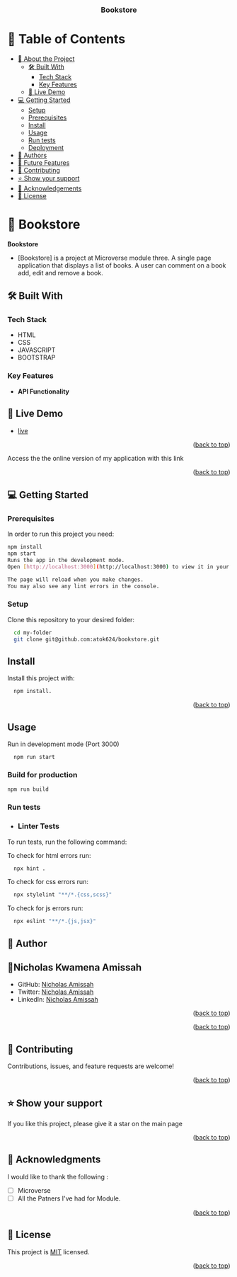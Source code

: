 <a name="readme-top"></a>

<div align="center">

  <h3><b>Bookstore</b></h3>

</div>

# 📗 Table of Contents

-   [📖 About the Project](#about-project)
    -   [🛠 Built With](#built-with)
        -   [Tech Stack](#tech-stack)
        -   [Key Features](#key-features)
    -   [🚀 Live Demo](#live-demo)
-   [💻 Getting Started](#getting-started)
    -   [Setup](#setup)
    -   [Prerequisites](#prerequisites)
    -   [Install](#install)
    -   [Usage](#usage)
    -   [Run tests](#run-tests)
    -   [Deployment](#triangular_flag_on_post-deployment)
-   [👥 Authors](#authors)
-   [🔭 Future Features](#future-features)
-   [🤝 Contributing](#contributing)
-   [⭐️ Show your support](#support)
-   [🙏 Acknowledgements](#acknowledgements)
-   [📝 License](#license)

<!-- PROJECT DESCRIPTION -->

# 📖 Bookstore<a name="about-project"></a>

**Bookstore** 
- [Bookstore] is a project at Microverse module three. A single page application that displays a list of books. A user can comment on a book add, edit and remove a book.

## 🛠 Built With <a name="built-with"></a>

### Tech Stack <a name="tech-stack"></a>

-   HTML
-   CSS
-   JAVASCRIPT
-   BOOTSTRAP

<!-- Features -->

### Key Features <a name="key-features"></a>
- **API Functionality**

<!-- LIVE DEMO -->

## 🚀 Live Demo <a name="live-demo"></a>
- [live](https://book-store-60a4.onrender.com/)



<p align="right">(<a href="#readme-top">back to top</a>)</p>

Access the the online version of my application with this link

<p align="right">(<a href="#readme-top">back to top</a>)</p>

<!-- GETTING STARTED -->

## 💻 Getting Started <a name="getting-started"></a>


### Prerequisites

In order to run this project you need:
```sh
npm install
npm start
Runs the app in the development mode.
Open [http://localhost:3000](http://localhost:3000) to view it in your browser.

The page will reload when you make changes.
You may also see any lint errors in the console.
```

### Setup

Clone this repository to your desired folder:

```sh
  cd my-folder
  git clone git@github.com:atok624/bookstore.git
```

## Install
Install this project with:

```sh
  npm install.
```

<p align="right">(<a href="#readme-top">back to top</a>)</p>

## Usage 
Run in development mode (Port 3000)

```
  npm run start
```

### Build for production

```
npm run build
```

### Run tests

- ### Linter Tests

To run tests, run the following command:

To check for html errors run:
```sh
  npx hint .
```
To check for css errors run:
```sh
  npx stylelint "**/*.{css,scss}"
```
To check for js errors run:
```sh
  npx eslint "**/*.{js,jsx}"
```



<!-- AUTHORS -->

## 👥 Author <a name="authors"></a>

## 👤Nicholas Kwamena Amissah <a name="authors"></a>

-   GitHub: [Nicholas Amissah](https://github.com/atok624)
-   Twitter: [Nicholas Amissah](https://twitter.com/MysticalAmissah)
-   LinkedIn: [Nicholas Amissah](https://www.linkedin.com/in/nicholas-amissah-153b09154)

<p align="right">(<a href="#readme-top">back to top</a>)</p>

<!-- FUTURE FEATURES -->

<p align="right">(<a href="#readme-top">back to top</a>)</p>

<!-- CONTRIBUTING -->

## 🤝 Contributing <a name="contributing"></a>

Contributions, issues, and feature requests are welcome!

<p align="right">(<a href="#readme-top">back to top</a>)</p>

<!-- SUPPORT -->

## ⭐️ Show your support <a name="support"></a>

If you like this project, please give it a star on the main page

<p align="right">(<a href="#readme-top">back to top</a>)</p>

<!-- ACKNOWLEDGEMENTS -->

## 🙏 Acknowledgments <a name="acknowledgements"></a>

I would like to thank the following :

-   [ ] Microverse
-   [ ] All the Patners I've had for Module.

<p align="right">(<a href="#readme-top">back to top</a>)</p>

<!-- LICENSE -->

## 📝 License <a name="license"></a>

This project is [MIT](./MIT.md) licensed.

<p align="right">(<a href="#readme-top">back to top</a>)</p>
